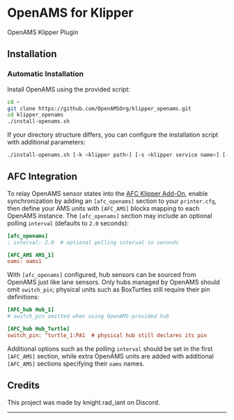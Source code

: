 # OpenAMS for Klipper  
OpenAMS Klipper Plugin

## Installation

### Automatic Installation  

Install OpenAMS using the provided script:  

```bash  
cd ~  
git clone https://github.com/OpenAMSOrg/klipper_openams.git  
cd klipper_openams  
./install-openams.sh
```

If your directory structure differs, you can configure the installation script with additional parameters:

```bash  
./install-openams.sh [-k <klipper path>] [-s <klipper service name>] [-c <configuration path>]
```

## AFC Integration

To relay OpenAMS sensor states into the [AFC Klipper Add-On](../AFC-Klipper-Add-On-direct_update),
enable synchronization by adding an `[afc_openams]` section to your
`printer.cfg`, then define your AMS units with `[AFC_AMS]` blocks mapping to
each OpenAMS instance. The `[afc_openams]` section may include an optional
polling `interval` (defaults to `2.0` seconds):

```cfg
[afc_openams]
; interval: 2.0  # optional polling interval in seconds

[AFC_AMS AMS_1]
oams: oams1
```

With `[afc_openams]` configured, hub sensors can be sourced from OpenAMS just
like lane sensors. Only hubs managed by OpenAMS should omit `switch_pin`;
physical units such as BoxTurtles still require their pin definitions:

```cfg
[AFC_hub Hub_1]
# switch_pin omitted when using OpenAMS-provided hub

[AFC_hub Hub_Turtle]
switch_pin: ^turtle_1:PA1  # physical hub still declares its pin
```

Additional options such as the polling `interval` should be set in the
first `[AFC_AMS]` section, while extra OpenAMS units are added with
additional `[AFC_AMS]` sections specifying their `oams` names.

## Credits

This project was made by knight.rad_iant on Discord.

---